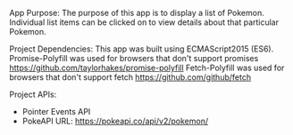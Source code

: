 App Purpose:
The purpose of this app is to display a list of Pokemon.  Individual list items can be clicked on to view details about that particular Pokemon.

Project Dependencies:
This app was built using ECMAScript2015 (ES6).
Promise-Polyfill was used for browsers that don't support promises
https://github.com/taylorhakes/promise-polyfill
Fetch-Polyfill was used for browsers that don't support fetch
https://github.com/github/fetch

Project APIs:
- Pointer Events API
- PokeAPI
URL: https://pokeapi.co/api/v2/pokemon/
